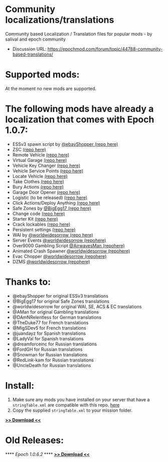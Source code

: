 # Community localizations/translations
Community based Localization / Translation files for popular mods - by salival and epoch community

* Discussion URL: https://epochmod.com/forum/topic/44788-community-based-translations/

# Supported mods:

At the moment no new mods are supported.

# The following mods have already a localization that comes with Epoch 1.0.7:

* ESSv3 spawn script by [@ebayShopper (repo here)](https://github.com/ebayShopper/ESSV3)
* ZSC [(repo here)](https://github.com/oiad/ZSC)
* Remote Vehicle [(repo here)](https://github.com/oiad/remoteVehicle)
* Virtual Garage [(repo here)](https://github.com/oiad/virtualGarage)
* Vehicle Key Changer [(repo here)](https://github.com/oiad/vkc)
* Vehicle Service Points [(repo here)](https://github.com/oiad/service_points)
* Locate Vehicle [(repo here)](https://github.com/oiad/locateVehicle)
* Take Clothes [(repo here)](https://github.com/oiad/takeClothes)
* Bury Actions [(repo here)](https://github.com/oiad/buryActions)
* Garage Door Opener [(repo here)](https://github.com/oiad/garageDoorOpener)
* Logistic (to be released) [(repo here)](https://github.com/oiad/logistic)
* Click Actions/Deploy Anything [(repo here)](https://github.com/oiad/deployAnything)
* Safe Zones by [@BigEgg17 (repo here)](https://github.com/BigEgg17/Safe-Zones)
* Change code [(repo here)](https://github.com/oiad/changeCode)
* Starter Kit [(repo here)](https://github.com/oiad/starterKit)
* Crack lockables [(repo here)](https://github.com/oiad/crackLockables)
* Persistent settings [(repo here)](https://github.com/oiad/persistantSettings)
* WAI by [@worldwidesorrow (repo here)](https://github.com/worldwidesorrow/WICKED-AI)
* Server Events [@worldwidesorrow (repohere)](https://github.com/worldwidesorrow/Epoch-Server-Events)
* Over9000 Gambling Script [@AirwavesMan (repohere)](https://github.com/AirwavesMan/Over9000-Gambling-Script)
* Animated Crash Spawner [@worldwidesorrow (repohere)](https://github.com/worldwidesorrow/Animated-Crash-Spawner)
* Evac Chopper [@worldwidesorrow (repohere)](https://github.com/worldwidesorrow/Just-Another-Evac-Chopper-Mod)
* DZMS [@worldwidesorrow (repohere)](https://github.com/worldwidesorrow/DZMS-DayZMissionSystem)

# Thanks to:

* @ebayShopper for original ESSv3 translations
* @BigEgg17 for original Safe Zones translations
* @worldwidesorrow for original WAI, SE, ACS & EC translations
* @AMan for original Gambling translations
* @DAmNRelentless for German translations
* @TheDuke77 for French translations
* @MigSDev5 for French translations
* @juandayz for Spanish translations
* @LadyVal for Spanish translations
* @dreamforceinc for Russian translations
* @FordGH for Russian translations
* @Snowman for Russian translations
* @RedLink-kam for Russian translations
* @UncleDeath for Russian translations

# Install:

1. Make sure any mods you have installed on your server that have a <code>stringTable.xml</code> are compatible with this repo. [here](https://github.com/oiad/communityLocalizations/#supported-mods)
1. Copy the supplied <code>stringTable.xml</code> to your mission folder.

**[>> Download <<](https://github.com/oiad/communityLocalizations/archive/master.zip)**

# Old Releases:	

**** *Epoch 1.0.6.2* ****
**[>> Download <<](https://github.com/oiad/communityLocalizations/archive/refs/tags/Epoch_1.0.6.2.zip)**
